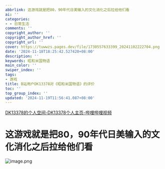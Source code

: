 ```yaml
---
abbrlink: 这游戏就是把80，90年代日美输入的文化消化之后拉给他们看
ai: ''
categories:
- - 日常生活
comments: ''
copyright_author: ''
copyright_author_href: ''
copyright_url: ''
cover: https://tuwwzs.pages.dev/file/1730557633399_20241102222704.png
date: '2024-11-18T18:25:42.527420+08:00'
description: ''
keywords: 昭和米国物语
main_color: ''
swiper_index: ''
tags:
- 游戏
title: B站用户DK13378对《昭和米国物语》的评价
toc: ''
top_group_index: ''
updated: '2024-11-19T11:56:41.087+08:00'
---
```

[DK13378的个人空间-DK13378个人主页-哔哩哔哩视频](https://space.bilibili.com/1058086295)

# 这游戏就是把80，90年代日美输入的文化消化之后拉给他们看

![image.png](https://tuwwzs.pages.dev/file/1730557633399_20241102222704.png)
